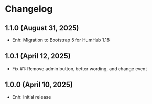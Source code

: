 Changelog
=========

1.1.0 (August 31, 2025)
--------------------
- Enh: Migration to Bootstrap 5 for HumHub 1.18

1.0.1 (April 12, 2025)
--------------------
- Fix #1: Remove admin button, better wording, and change event

1.0.0 (April 10, 2025)
--------------------
- Enh: Initial release
